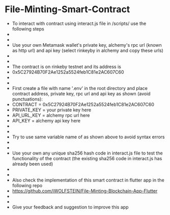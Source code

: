 # File-Minting-Smart-Contract

- To interact with contract using interact.js file in /scripts/ use the following steps
- 
- 
- Use your own Metamask wallet's private key, alchemy's rpc url (known as http url) and api key (select rinkeyby in alchemy and copy these urls)
- 
- 
- The contract is on rinkeby testnet and its address is
- 0x5C27924B70F2Ae1252a5524feb1C81e2AC607C60
- 
- 
- First create a file with name '.env' in the root directory and place contract address, private key, rpc url and api key as shown (avoid punctuations):
- CONTRACT = 0x5C27924B70F2Ae1252a5524feb1C81e2AC607C60
- PRIVATE_KEY = your private key here
- API_URL_KEY = alchemy rpc url here
- API_KEY = alchemy api key here
-
- 
- Try to use same variable name of as shown above to avoid syntax errors
- 
- 
- Use your own any unique sha256 hash code in interact.js file to test the functionality of the contract (the existing sha256 code in interact.js has already been used)
-
-
- Also check the implementation of this smart contract in flutter app in the following repo
- https://github.com/iWOLFSTEIN/File-Minting-Blockchain-App-Flutter
- 
- 
- Give your feedback and suggestion to improve this app
